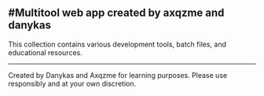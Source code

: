 #Multitool web app
created by axqzme and danykas
---
This collection contains various development tools, batch files, and educational resources. 
___
Created by Danykas and Axqzme for learning purposes. 
Please use responsibly and at your own discretion.
